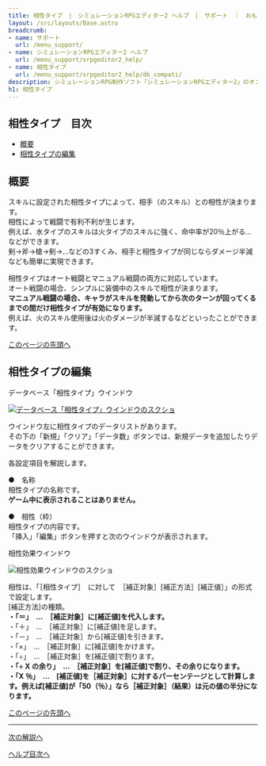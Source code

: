 ```yaml
---
title: 相性タイプ　|　シミュレーションRPGエディター2 ヘルプ　|　サポート　｜　おもしろゲーム神殿
layout: /src/layouts/Base.astro
breadcrumb:
- name: サポート
  url: /menu_support/
- name: シミュレーションRPGエディター2 ヘルプ
  url: /menu_support/srpgeditor2_help/
- name: 相性タイプ
  url: /menu_support/srpgeditor2_help/db_compati/
description: シミュレーションRPG制作ソフト「シミュレーションRPGエディター2」のオンラインヘルプ。「相性タイプ」。
h1: 相性タイプ
---
```


<a name="TOP"></a>

## 相性タイプ　目次

- [概要](#ABOUT)
- [相性タイプの編集](#EDIT)

<a name="ABOUT"></a>

## 概要

スキルに設定された相性タイプによって、相手（のスキル）との相性が決まります。  
相性によって戦闘で有利不利が生じます。  
例えば、水タイプのスキルは火タイプのスキルに強く、命中率が20％上がる…などができます。  
剣→斧→槍→剣→…などの3すくみ、相手と相性タイプが同じならダメージ半減なども簡単に実現できます。  

相性タイプはオート戦闘とマニュアル戦闘の両方に対応しています。  
オート戦闘の場合、シンプルに装備中のスキルで相性が決まります。  
**マニュアル戦闘の場合、キャラがスキルを発動してから次のターンが回ってくるまでの間だけ相性タイプが有効になります。**  
例えば、火のスキル使用後は火のダメージが半減するなどといったことができます。  

[このページの先頭へ](#TOP)

<a name="EDIT"></a>

## 相性タイプの編集

データベース「相性タイプ」ウインドウ

[![データベース「相性タイプ」ウインドウのスクショ](/menu_support/srpgeditor2_help/db_compati/compati.jpg)](/menu_support/srpgeditor2_help/db_compati/compati.jpg)

ウインドウ左に相性タイプのデータリストがあります。  
その下の「新規」「クリア」「データ数」ボタンでは、新規データを追加したりデータをクリアすることができます。  

各設定項目を解説します。  

●　名称  
相性タイプの名称です。  
**ゲーム中に表示されることはありません。**  

●　相性（枠）  
相性タイプの内容です。  
「挿入」「編集」ボタンを押すと次のウインドウが表示されます。  

相性効果ウインドウ

![相性効果ウインドウのスクショ](/menu_support/srpgeditor2_help/db_compati/compati_2.jpg)

相性は、「［相性タイプ］　に対して　［補正対象］[補正方法］[補正値］」の形式で設定します。  
[補正方法]の種類。  
**・「＝」　…　［補正対象］に[補正値]を代入します。**  
・「＋」　…　［補正対象］に[補正値]を足します。  
・「－」　…　［補正対象］から[補正値]を引きます。  
・「×」　…　［補正対象］に[補正値]をかけます。  
・「÷」　…　［補正対象］を[補正値]で割ります。  
**・「÷ X の余り」　…　［補正対象］を[補正値]で割り、その余りになります。**  
**・「X ％」　…　[補正値]を［補正対象］に対するパーセンテージとして計算します。例えば[補正値]が「50（％）」なら［補正対象］（結果）は元の値の半分になります。**  

[このページの先頭へ](#TOP)

---

  

[次の解説へ](../db_land/)

[ヘルプ目次へ](../)